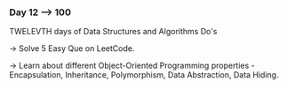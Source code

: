 ### Day 12 --> 100
TWELEVTH days of Data Structures and Algorithms
Do's

-> Solve 5 Easy Que on LeetCode.

-> Learn about different Object-Oriented Programming properties - Encapsulation, Inheritance, Polymorphism, Data Abstraction, Data Hiding.
